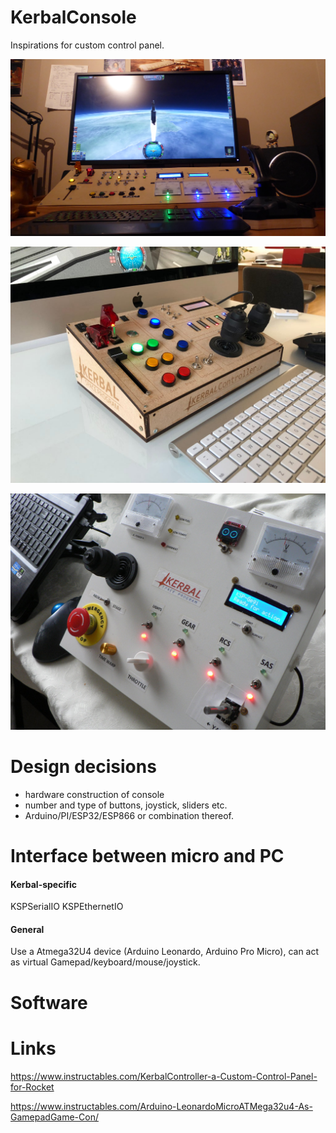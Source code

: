 # KerbalConsole

Inspirations for custom control panel.

![Kerbal Console](https://github.com/microcontrollersig/KerbalConsole/raw/main/original.jpg)

![Nicer Kerbal Console](https://github.com/microcontrollersig/KerbalConsole/raw/main/nicekerbalcontroller.jpg)

![Slick Kerbal Console](https://github.com/microcontrollersig/KerbalConsole/raw/main/slick.jpg)


# Design decisions

- hardware construction of console
- number and type of buttons, joystick, sliders etc.
- Arduino/PI/ESP32/ESP866 or combination thereof.

# Interface between micro and PC

#### Kerbal-specific

KSPSerialIO
KSPEthernetIO

#### General

Use a Atmega32U4 device (Arduino Leonardo, Arduino Pro Micro), can act as virtual Gamepad/keyboard/mouse/joystick.

# Software 


# Links

https://www.instructables.com/KerbalController-a-Custom-Control-Panel-for-Rocket

https://www.instructables.com/Arduino-LeonardoMicroATMega32u4-As-GamepadGame-Con/

